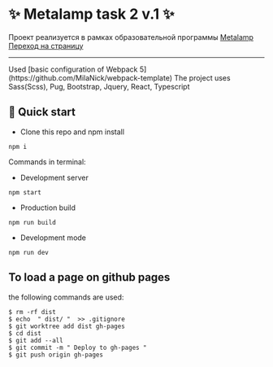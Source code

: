 # ✨ Metalamp task 2 v.1 ✨
Проект реализуется в рамках образовательной программы [Metalamp](https://www.metalamp.ru/education)
[Переход на страницу](https://milanick.github.io/hotel-toxin/)  
<hr>
Used [basic configuration of Webpack 5](https://github.com/MilaNick/webpack-template)
The project uses Sass(Scss), Pug, Bootstrap, Jquery, React, Typescript

## 🚀 Quick start
- Clone this repo and npm install
```
npm i
```
Commands in terminal:  
- Development server
```
npm start
```
- Production build
```
npm run build
```
- Development mode
```
npm run dev
```

## To load a page on github pages  
the following commands are used:
```
$ rm -rf dist
$ echo  " dist/ "  >> .gitignore
$ git worktree add dist gh-pages
$ cd dist
$ git add --all
$ git commit -m " Deploy to gh-pages "
$ git push origin gh-pages

```
